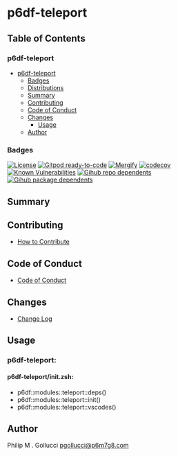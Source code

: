 # p6df-teleport

## Table of Contents


### p6df-teleport
- [p6df-teleport](#p6df-teleport)
  - [Badges](#badges)
  - [Distributions](#distributions)
  - [Summary](#summary)
  - [Contributing](#contributing)
  - [Code of Conduct](#code-of-conduct)
  - [Changes](#changes)
    - [Usage](#usage)
  - [Author](#author)

### Badges

[![License](https://img.shields.io/badge/License-Apache%202.0-yellowgreen.svg)](https://opensource.org/licenses/Apache-2.0)
[![Gitpod ready-to-code](https://img.shields.io/badge/Gitpod-ready--to--code-blue?logo=gitpod)](https://gitpod.io/#https://github.com/p6m7g8/p6df-teleport)
[![Mergify](https://img.shields.io/endpoint.svg?url=https://gh.mergify.io/badges/p6m7g8/p6df-teleport/&style=flat)](https://mergify.io)
[![codecov](https://codecov.io/gh/p6m7g8/p6df-teleport/branch/master/graph/badge.svg?token=14Yj1fZbew)](https://codecov.io/gh/p6m7g8/p6df-teleport)
[![Known Vulnerabilities](https://snyk.io/test/github/p6m7g8/p6df-teleport/badge.svg?targetFile=package.json)](https://snyk.io/test/github/p6m7g8/p6df-teleport?targetFile=package.json)
[![Gihub repo dependents](https://badgen.net/github/dependents-repo/p6m7g8/p6df-teleport)](https://github.com/p6m7g8/p6df-teleport/network/dependents?dependent_type=REPOSITORY)
[![Gihub package dependents](https://badgen.net/github/dependents-pkg/p6m7g8/p6df-teleport)](https://github.com/p6m7g8/p6df-teleport/network/dependents?dependent_type=PACKAGE)

## Summary

## Contributing

- [How to Contribute](CONTRIBUTING.md)

## Code of Conduct

- [Code of Conduct](https://github.com/p6m7g8/.github/blob/master/CODE_OF_CONDUCT.md)

## Changes

- [Change Log](CHANGELOG.md)

## Usage

### p6df-teleport:

#### p6df-teleport/init.zsh:

- p6df::modules::teleport::deps()
- p6df::modules::teleport::init()
- p6df::modules::teleport::vscodes()



## Author

Philip M . Gollucci <pgollucci@p6m7g8.com>
